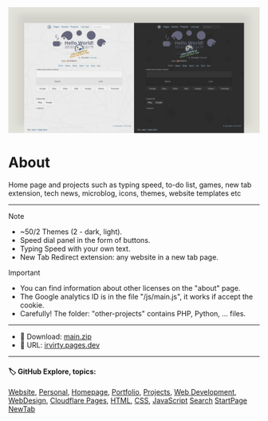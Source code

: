 <!-- README.md v.1.9.3 -->
<!-- Carefully! The folder: "other-projects" contains PHP, Python, ... files -->  
![page with a light and dark theme and theme settings](/img/github-banner-settings.png)  
  
# About

Home page and projects such as typing speed, to-do list, games, new tab extension, tech news, microblog, icons, themes, website templates etc
  
---
  
> [!NOTE]
> - ~50/2 Themes (2 - dark, light).
> - Speed ​​dial panel in the form of buttons.
> - Typing Speed with your own text.
> - New Tab Redirect extension: any website in a new tab page.
   
> [!IMPORTANT]
> - You can find information about other licenses on the "about" page.  
> - The Google analytics ID is in the file "/js/main.js", it works if accept the cookie.  
> - Carefully! The folder: "other-projects" contains PHP, Python, ... files.  


  
---

- 📁 Download: [main.zip](https://github.com/irvirty/irvirty.pages.dev/archive/refs/heads/main.zip)  
- 🔗 URL: [irvirty.pages.dev](https://irvirty.pages.dev/)  

---
   
#### 🏷️ GitHub Explore, topics:  
[Website](https://github.com/topics/website),
[Personal](https://github.com/topics/personal),
[Homepage](https://github.com/topics/homepage),
[Portfolio](https://github.com/topics/portfolio),
[Projects](https://github.com/topics/projects),
[Web Development](https://github.com/topics/web-development),
[WebDesign](https://github.com/topics/WebDesign),
[Cloudflare Pages](https://github.com/topics/cloudflare-pages),
[HTML](https://github.com/topics/HTML),
[CSS](https://github.com/topics/CSS),
[JavaScript](https://github.com/topics/JavaScript)
[Search](https://github.com/topics/search)
[StartPage](https://github.com/topics/startpage)
[NewTab](https://github.com/topics/NewTab)



